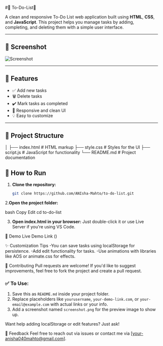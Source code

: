 #📝 To-Do-List📝

A clean and responsive To-Do List web application built using **HTML**, **CSS**, and **JavaScript**. This project helps you manage tasks by adding, completing, and deleting them with a simple user interface.

---

## 📸 Screenshot

![Screenshot](screenshot.png)

---

## 🚀 Features

- ✅ Add new tasks
- 🗑️ Delete tasks
- ✔️ Mark tasks as completed
- 🎨 Responsive and clean UI
- 💡 Easy to customize

---

## 📁 Project Structure
│
├── index.html # HTML markup
├── style.css # Styles for the UI
├── script.js # JavaScript for functionality
└── README.md # Project documentation

## 🔧 How to Run

1. **Clone the repository:**
   ```bash
   git clone https://github.com/ANIsha-Mahto/to-do-list.git

2.**Open the project folder:**

bash
Copy
Edit
cd to-do-list

3. **Open index.html in your browser:**
Just double-click it or use Live Server if you're using VS Code.

🌟 Demo
Live Demo Link ()

✨ Customization Tips
      -You can save tasks using localStorage for persistence.
      -Add edit functionality for tasks.
      -Use animations with libraries like AOS or animate.css for effects.

🙌 Contributing
Pull requests are welcome! If you'd like to suggest improvements, feel free to fork the project and create a pull request.

### ✅ To Use:

1. Save this as `README.md` inside your project folder.
2. Replace placeholders like `yourusername`, `your-demo-link.com`, or `your-email@example.com` with actual links or your info.
3. Add a screenshot named `screenshot.png` for the preview image to show up.

Want help adding localStorage or edit features? Just ask!

💬 Feedback
Feel free to reach out via issues or contact me via [your-anisha040mahto@gmail.com].
